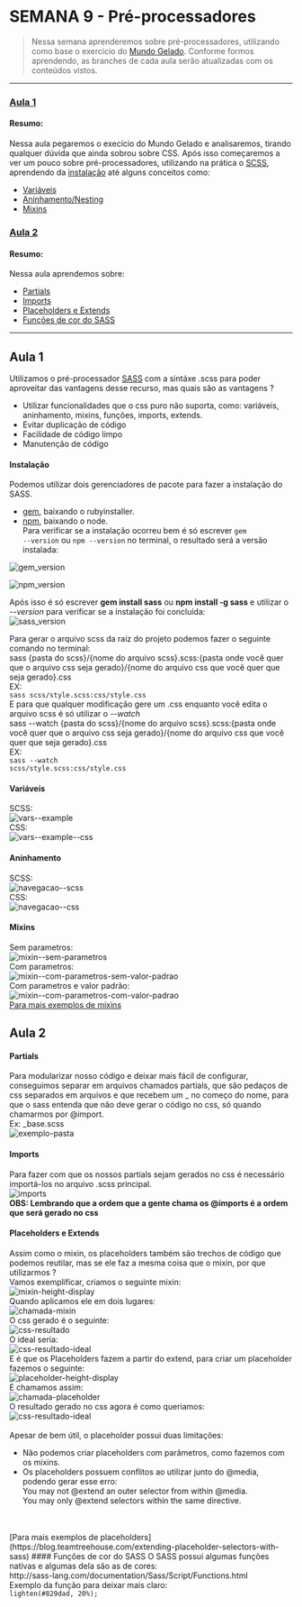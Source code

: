 # SEMANA 9 - Pré-processadores

> Nessa semana aprenderemos sobre pré-processadores, utilizando como base o exercício do [Mundo Gelado](https://github.com/reprograma/responsivo/tree/master/exercicio-responsivo-do-zero/mundo-gelado-exercicio-resolvido).
Conforme formos aprendendo, as branches de cada aula serão atualizadas com os conteúdos vistos.

---

### [Aula 1](#aula-1)
#### Resumo:
Nessa aula pegaremos o execício do Mundo Gelado e analisaremos, tirando qualquer dúvida que ainda sobrou sobre CSS. 
Após isso começaremos a ver um pouco sobre pré-processadores, utilizando na prática o [SCSS](https://sass-lang.com/), aprendendo da [instalação](#instalação) até alguns conceitos como:
* [Variáveis](#variáveis)
* [Aninhamento/Nesting](#aninhamento)
* [Mixins](#mixins)

### [Aula 2](#aula-2)
#### Resumo:
Nessa aula aprendemos sobre:
* [Partials](#partials)
* [Imports](#imports)
* [Placeholders e Extends](#placeholders-e-extends)
* [Funções de cor do SASS](#funções-de-cor-sass)

---

## Aula 1
Utilizamos o pré-processador [SASS](https://sass-lang.com/) com a sintáxe .scss para poder aproveitar das vantagens desse recurso, mas quais são as vantagens ?
  * Utilizar funcionalidades que o css puro não suporta, como: variáveis, aninhamento, mixins, funções, imports, extends.
  * Evitar duplicação de código
  * Facilidade de código limpo
  * Manutenção de código
#### Instalação
Podemos utilizar dois gerenciadores de pacote para fazer a instalação do SASS.<br />
  * [gem](https://rubyinstaller.org/), baixando o rubyinstaller.<br />
  * [npm](https://nodejs.org/en/), baixando o node.<br />
Para verificar se a instalação ocorreu bem é só escrever <code>gem --version</code> ou <code>npm --version</code> no terminal, o resultado será a versão instalada:<br />

![gem_version](imagens-exemplo/gem--version.PNG)<br />

![npm_version](imagens-exemplo/npm--version.PNG)<br />

Após isso é só escrever **gem install sass** ou **npm install -g sass** e utilizar o *--version* para verificar se a instalação foi concluída:<br />
![sass_version](imagens-exemplo/sass-gem--version.PNG)<br />

Para gerar o arquivo scss da raiz do projeto podemos fazer o seguinte comando no terminal:<br />
sass {pasta do scss}/{nome do arquivo scss}.scss:{pasta onde você quer que o arquivo css seja gerado}/{nome do arquivo css que você quer que seja gerado}.css<br />
EX:<br />
  <code>sass scss/style.scss:css/style.css</code> <br />
E para que qualquer modificação gere um .css enquanto você edita o arquivo scss é só utilizar o *--watch*<br />
sass --watch {pasta do scss}/{nome do arquivo scss}.scss:{pasta onde você quer que o arquivo css seja gerado}/{nome do arquivo css que você quer que seja gerado}.css<br />
EX:<br />
  <code>sass --watch scss/style.scss:css/style.css</code><br />
  
#### Variáveis
SCSS:<br/>
![vars--example](imagens-exemplo/vars--example.PNG)<br />
CSS:<br />
![vars--example--css](imagens-exemplo/vars--example--css.PNG)<br />
#### Aninhamento
SCSS:<br/>
![navegacao--scss](imagens-exemplo/navegacao--scss.PNG)<br />
CSS:<br />
![navegacao--css](imagens-exemplo/navegacao--css.PNG)<br />

#### Mixins
Sem parametros:<br/>
![mixin--sem-parametros](imagens-exemplo/mixin--sem-parametros.PNG)<br />
Com parametros:<br/>
![mixin--com-parametros-sem-valor-padrao](imagens-exemplo/mixin--com-parametros-sem-valor-padrao.PNG)<br />
Com parametros e valor padrão:<br/>
![mixin--com-parametros-com-valor-padrao](imagens-exemplo/mixin--com-parametros-com-valor-padrao.PNG)<br />
[Para mais exemplos de mixins](http://blog.caelum.com.br/10-mixins-sass-que-voce-deveria-usar-em-seus-projetos/)


## Aula 2
#### Partials
Para modularizar nosso código e deixar mais fácil de configurar, conseguimos separar em arquivos chamados partials, que são pedaços de css separados em arquivos e que recebem um _ no começo do nome, para que o sass entenda que não deve gerar o código no css, só quando chamarmos por @import.<br/>
Ex: _base.scss <br/>
![exemplo-pasta](imagens-exemplo/sass-partials.PNG)<br />

#### Imports
Para fazer com que os nossos partials sejam gerados no css é necessário importá-los no arquivo .scss principal. <br/>
![imports](imagens-exemplo/imports-sass.PNG)<br />
**OBS: Lembrando que a ordem que a gente chama os @imports é a ordem que será gerado no css**

#### Placeholders e Extends
Assim como o mixin, os placeholders também são trechos de código que podemos reutilar, mas se ele faz a mesma coisa que o mixin, por que utilizarmos ? <br/>
Vamos exemplificar, criamos o seguinte mixin:<br/>
![mixin-height-display](imagens-exemplo/mixin-height-display.PNG)<br />
Quando aplicamos ele em dois lugares: <br/>
![chamada-mixin](imagens-exemplo/mixincall-height-display.PNG)<br />
O css gerado é o seguinte: <br/>
![css-resultado](imagens-exemplo/banner-destination-css.PNG)<br />
O ideal seria: <br/>
![css-resultado-ideal](imagens-exemplo/ideal-css.PNG)<br />
E é que os Placeholders fazem a partir do extend, para criar um placeholder fazemos o seguinte: <br/>
![placeholder-height-display](imagens-exemplo/placeholder-height-display.PNG)<br />
E chamamos assim: <br/>
![chamada-placeholder](imagens-exemplo/placeholdercall-height-display.PNG)<br />
O resultado gerado no css agora é como queriamos: <br/>
![css-resultado-ideal](imagens-exemplo/ideal-css.PNG)<br />
<br/>
Apesar de bem útil, o placeholder possui duas limitações:<br/>
 * Não podemos criar placeholders com parâmetros, como fazemos com os mixins.
 * Os placeholders possuem conflitos ao utilizar junto do @media, podendo gerar esse erro: <br/>
 You may not @extend an outer selector from within @media.<br/> 
 You may only @extend selectors within the same directive.<br/>
 <br/>
 <br/>
[Para mais exemplos de placeholders](https://blog.teamtreehouse.com/extending-placeholder-selectors-with-sass)
#### Funções de cor do SASS
O SASS possui algumas funções nativas e algumas dela são as de cores: <br/> 
http://sass-lang.com/documentation/Sass/Script/Functions.html</br>
Exemplo da função para deixar mais claro: <br/>
<code>lighten(#829dad, 20%);</code>


